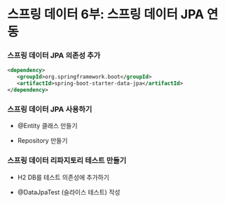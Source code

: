 # 스프링 데이터 6부: 스프링 데이터 JPA 연동

### 스프링 데이터 JPA 의존성 추가

```xml
<dependency>
   <groupId>org.springframework.boot</groupId>
   <artifactId>spring-boot-starter-data-jpa</artifactId>
</dependency>
```

### 스프링 데이터 JPA 사용하기

- @Entity 클래스 만들기

- Repository 만들기

### 스프링 데이터 리파지토리 테스트 만들기

- H2 DB를 테스트 의존성에 추가하기

- @DataJpaTest (슬라이스 테스트) 작성
